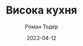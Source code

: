 ---
layout: default
modal-id: 27
date: 2023-04-12
title: Висока кухня
author: Роман Тодер
author_label: Автор
img: vysoka-kuhnia-roman-toder.jpg
alt: image-alt
project-date: 2020
category: Кулінарія
description: "Закарпаття має багато переваг, але одна з них особлива – це його автентична горянська гастрономія. Ніколи в історії людина не відчувала таку потребу повернутися до справжнього продукту як у наш час глобалізації. Незаперечне визнання переваг локального харчування, світовий запит на пошук простих, регіональних блюд відкриває нові можливості для горянської гастрономії Закарпаття, яка, в силу історичних, географічних і кліматичних обставин, сформувалася напрочуд здоровою і підходящою для сучасної людини. Ця унікальна гастрономія має що запропонувати сучасності, не зраджуючи своїй історії, базовим принципам і не підмінюючи понять. У книзі 'Висока кухня або в горах їстимуть добре' представлено історію формування закарпатської горянської гастрономії від початку заселення гір у XIII ст. до нашого часу, показано нерозривний зв'язок між харчуванням і господарюванням. Описано ключові принципи і характеристики кухні закарпатських горян. Також в історичному контексті подано огляд застосування основних продуктів, що складають серцевину автентичної горянської гастрономії. Книга призначена для широкого кола читачів, які цікавляться історією, автентикою і переосмисленням гастрономії, а також для кухарів, рестораторів, гастрокритиків, гідів, митців, підприємців і тих, хто просто не байдужий до того, чим харчується, або ж готує вдома для сім'ї і друзів."
---